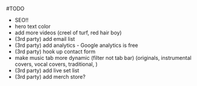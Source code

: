 #TODO 

- SEO!!
- hero text color
- add more videos (creel of turf, red hair boy)
- (3rd party) add email list 
- (3rd party) add analytics - Google analytics is free
- (3rd party) hook up contact form
- make music tab more dynamic (filter not tab bar) (originals, instrumental covers, vocal covers, traditional, )
- (3rd party) add live set list
- (3rd party) add merch store?


